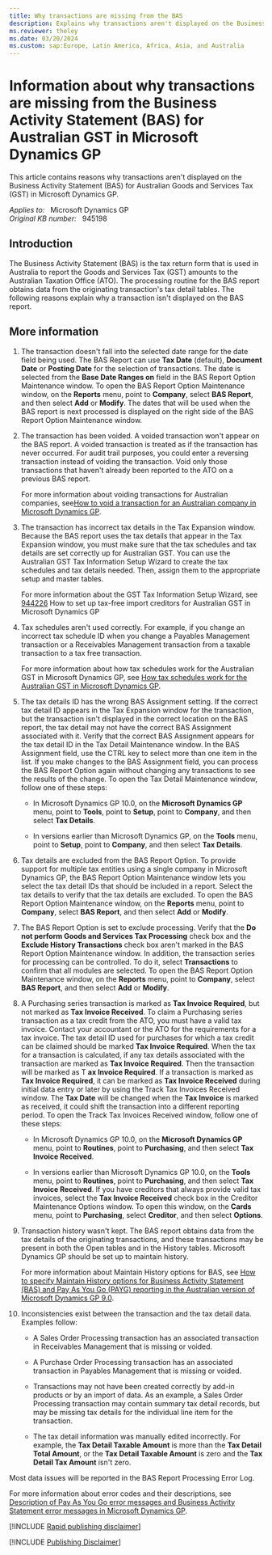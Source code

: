 ```yaml
---
title: Why transactions are missing from the BAS
description: Explains why transactions aren't displayed on the Business Activity Statement (BAS) for Australian Goods and Services Tax (GST) in Microsoft Dynamics GP.
ms.reviewer: theley
ms.date: 03/20/2024
ms.custom: sap:Europe, Latin America, Africa, Asia, and Australia
---
```

# Information about why transactions are missing from the Business Activity Statement (BAS) for Australian GST in Microsoft Dynamics GP

This article contains reasons why transactions aren't displayed on the Business Activity Statement (BAS) for Australian Goods and Services Tax (GST) in Microsoft Dynamics GP.

_Applies to:_ &nbsp; Microsoft Dynamics GP  
_Original KB number:_ &nbsp; 945198

## Introduction

The Business Activity Statement (BAS) is the tax return form that is used in Australia to report the Goods and Services Tax (GST) amounts to the Australian Taxation Office (ATO). The processing routine for the BAS report obtains data from the originating transaction's tax detail tables. The following reasons explain why a transaction isn't displayed on the BAS report.

## More information

1. The transaction doesn't fall into the selected date range for the date field being used. The BAS Report can use **Tax Date** (default), **Document Date** or **Posting Date** for the selection of transactions. The date is selected from the **Base Date Ranges on** field in the BAS Report Option Maintenance window. To open the BAS Report Option Maintenance window, on the **Reports** menu, point to **Company**, select **BAS Report**, and then select **Add** or **Modify**. The dates that will be used when the BAS report is next processed is displayed on the right side of the BAS Report Option Maintenance window.
2. The transaction has been voided. A voided transaction won't appear on the BAS report. A voided transaction is treated as if the transaction has never occurred. For audit trail purposes, you could enter a reversing transaction instead of voiding the transaction. Void only those transactions that haven't already been reported to the ATO on a previous BAS report.

    For more information about voiding transactions for Australian companies, see[How to void a transaction for an Australian company in Microsoft Dynamics GP](https://support.microsoft.com/help/933936).

3. The transaction has incorrect tax details in the Tax Expansion window. Because the BAS report uses the tax details that appear in the Tax Expansion window, you must make sure that the tax schedules and tax details are set correctly up for Australian GST. You can use the Australian GST Tax Information Setup Wizard to create the tax schedules and tax details needed. Then, assign them to the appropriate setup and master tables.

    For more information about the GST Tax Information Setup Wizard, see [944226](https://support.microsoft.com/help/944226) How to set up tax-free import creditors for Australian GST in Microsoft Dynamics GP  

4. Tax schedules aren't used correctly. For example, if you change an incorrect tax schedule ID when you change a Payables Management transaction or a Receivables Management transaction from a taxable transaction to a tax free transaction.

    For more information about how tax schedules work for the Australian GST in Microsoft Dynamics GP, see [How tax schedules work for the Australian GST in Microsoft Dynamics GP](https://support.microsoft.com/help/944222).

5. The tax details ID has the wrong BAS Assignment setting. If the correct tax detail ID appears in the Tax Expansion window for the transaction, but the transaction isn't displayed in the correct location on the BAS report, the tax detail may not have the correct BAS Assignment associated with it. Verify that the correct BAS Assignment appears for the tax detail ID in the Tax Detail Maintenance window. In the BAS Assignment field, use the CTRL key to select more than one item in the list. If you make changes to the BAS Assignment field, you can process the BAS Report Option again without changing any transactions to see the results of the change. To open the Tax Detail Maintenance window, follow one of these steps:

    - In Microsoft Dynamics GP 10.0, on the **Microsoft Dynamics GP** menu, point to **Tools**, point to **Setup**, point to **Company**, and then select **Tax Details**.

    - In versions earlier than Microsoft Dynamics GP, on the **Tools** menu, point to **Setup**, point to **Company**, and then select **Tax Details**.

6. Tax details are excluded from the BAS Report Option. To provide support for multiple tax entities using a single company in Microsoft Dynamics GP, the BAS Report Option Maintenance window lets you select the tax detail IDs that should be included in a report. Select the tax details to verify that the tax details are excluded. To open the BAS Report Option Maintenance window, on the **Reports** menu, point to **Company**, select **BAS Report**, and then select **Add** or **Modify**.

7. The BAS Report Option is set to exclude processing. Verify that the **Do not perform Goods and Services Tax Processing** check box and the **Exclude History Transactions** check box aren't marked in the BAS Report Option Maintenance window. In addition, the transaction series for processing can be controlled. To do it, select **Transactions** to confirm that all modules are selected. To open the BAS Report Option Maintenance window, on the **Reports** menu, point to **Company**, select **BAS Report**, and then select **Add** or **Modify**.

8. A Purchasing series transaction is marked as **Tax Invoice Required**, but not marked as **Tax Invoice Received**. To claim a Purchasing series transaction as a tax credit from the ATO, you must have a valid tax invoice. Contact your accountant or the ATO for the requirements for a tax invoice. The tax detail ID used for purchases for which a tax credit can be claimed should be marked **Tax Invoice Required**. When the tax for a transaction is calculated, if any tax details associated with the transaction are marked as **Tax Invoice Required**. Then the transaction will be marked as T **ax Invoice Required**. If a transaction is marked as **Tax Invoice Required**, it can be marked as **Tax Invoice Received** during initial data entry or later by using the Track Tax Invoices Received window. The **Tax Date** will be changed when the **Tax Invoice** is marked as received, it could shift the transaction into a different reporting period. To open the Track Tax Invoices Received window, follow one of these steps:

    - In Microsoft Dynamics GP 10.0, on the **Microsoft Dynamics GP** menu, point to **Routines**, point to **Purchasing**, and then select **Tax Invoice Received**.

    - In versions earlier than Microsoft Dynamics GP 10.0, on the **Tools** menu, point to **Routines**, point to **Purchasing**, and then select **Tax Invoice Received**.
    If you have creditors that always provide valid tax invoices, select the **Tax Invoice Received** check box in the Creditor Maintenance Options window. To open this window, on the **Cards** menu, point to **Purchasing**, select **Creditor**, and then select **Options**.

9. Transaction history wasn't kept. The BAS report obtains data from the tax details of the originating transactions, and these transactions may be present in both the Open tables and in the History tables. Microsoft Dynamics GP should be set up to maintain history.

    For more information about Maintain History options for BAS, see [How to specify Maintain History options for Business Activity Statement (BAS) and Pay As You Go (PAYG) reporting in the Australian version of Microsoft Dynamics GP 9.0](https://support.microsoft.com/help/929214).

10. Inconsistencies exist between the transaction and the tax detail data. Examples follow:

    - A Sales Order Processing transaction has an associated transaction in Receivables Management that is missing or voided.

    - A Purchase Order Processing transaction has an associated transaction in Payables Management that is missing or voided.
    - Transactions may not have been created correctly by add-in products or by an import of data. As an example, a Sales Order Processing transaction may contain summary tax detail records, but may be missing tax details for the individual line item for the transaction.

    - The tax detail information was manually edited incorrectly. For example, the **Tax Detail Taxable Amount** is more than the **Tax Detail Total Amount**, or the **Tax Detail Taxable Amount** is zero and the **Tax Detail Tax Amount** isn't zero.

Most data issues will be reported in the BAS Report Processing Error Log.

For more information about error codes and their descriptions, see [Description of Pay As You Go error messages and Business Activity Statement error messages in Microsoft Dynamics GP](https://support.microsoft.com/help/910984).

[!INCLUDE [Rapid publishing disclaimer](../../includes/rapid-publishing-disclaimer.md)]

[!INCLUDE [Publishing Disclaimer](../../includes/publishing-disclaimer.md)]
